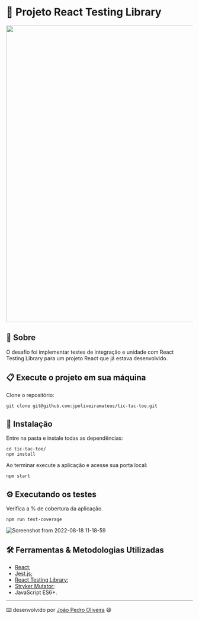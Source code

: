 # 🧪 Projeto React Testing Library

<img src="https://user-images.githubusercontent.com/99822908/185418572-a0d52341-50aa-4ced-be3e-ecd95508a626.png" width="800px" />

## 📄 Sobre

O desafio foi implementar testes de integração e unidade com React Testing Library para um projeto React que já estava desenvolvido.

## 📋 Execute o projeto em sua máquina

Clone o repositório:

```
git clone git@github.com:jpoliveiramateus/tic-tac-toe.git
```

## 🔧 Instalação

Entre na pasta e instale todas as dependências:

```
cd tic-tac-toe/
npm install
```

Ao terminar execute a aplicação e acesse sua porta local:

```
npm start
```

## ⚙️ Executando os testes

Verifica a % de cobertura da aplicação.

```
npm run test-coverage
```

![Screenshot from 2022-08-18 11-18-59](https://user-images.githubusercontent.com/99822908/185421096-290b3094-7d18-46db-a9ab-d3abcb6b68bd.png)

## 🛠️ Ferramentas & Metodologias Utilizadas

* [React](https://pt-br.reactjs.org/);
* [Jest.js](https://jestjs.io/);
* [React Testing Library](https://testing-library.com/);
* [Stryker Mutator](https://stryker-mutator.io/);
* JavaScript ES6+.

---
⌨️ desenvolvido por [João Pedro Oliveira](https://www.linkedin.com/in/jo%C3%A3o-pedro-de-oliveira-mateus/) 😄

